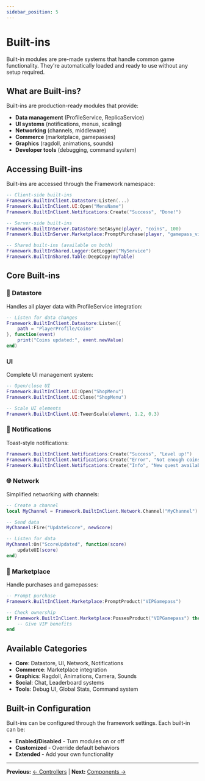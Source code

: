 ```yaml
---
sidebar_position: 5
---
```


# Built-ins

Built-in modules are pre-made systems that handle common game functionality. They're automatically loaded and ready to use without any setup required.

## What are Built-ins?

Built-ins are production-ready modules that provide:
- **Data management** (ProfileService, ReplicaService)
- **UI systems** (notifications, menus, scaling)
- **Networking** (channels, middleware)
- **Commerce** (marketplace, gamepasses)
- **Graphics** (ragdoll, animations, sounds)
- **Developer tools** (debugging, command system)

## Accessing Built-ins

Built-ins are accessed through the Framework namespace:

```lua
-- Client-side built-ins
Framework.BuiltInClient.Datastore:Listen(...)
Framework.BuiltInClient.UI:Open("MenuName")
Framework.BuiltInClient.Notifications:Create("Success", "Done!")

-- Server-side built-ins
Framework.BuiltInServer.Datastore:SetAsync(player, "coins", 100)
Framework.BuiltInServer.Marketplace:PromptPurchase(player, "gamepass_vip")

-- Shared built-ins (available on both)
Framework.BuiltInShared.Logger:GetLogger("MyService")
Framework.BuiltInShared.Table:DeepCopy(myTable)
```

## Core Built-ins

### 💾 Datastore
Handles all player data with ProfileService integration:
```lua
-- Listen for data changes
Framework.BuiltInClient.Datastore:Listen({
    path = "PlayerProfile/Coins"
}, function(event)
    print("Coins updated:", event.newValue)
end)
```

### UI
Complete UI management system:
```lua
-- Open/close UI
Framework.BuiltInClient.UI:Open("ShopMenu")
Framework.BuiltInClient.UI:Close("ShopMenu")

-- Scale UI elements
Framework.BuiltInClient.UI:TweenScale(element, 1.2, 0.3)
```

### 🔔 Notifications
Toast-style notifications:
```lua
Framework.BuiltInClient.Notifications:Create("Success", "Level up!")
Framework.BuiltInClient.Notifications:Create("Error", "Not enough coins")
Framework.BuiltInClient.Notifications:Create("Info", "New quest available")
```

### 🌐 Network
Simplified networking with channels:
```lua
-- Create a channel
local MyChannel = Framework.BuiltInClient.Network.Channel("MyChannel")

-- Send data
MyChannel:Fire("UpdateScore", newScore)

-- Listen for data
MyChannel:On("ScoreUpdated", function(score)
    updateUI(score)
end)
```

### 🛒 Marketplace
Handle purchases and gamepasses:
```lua
-- Prompt purchase
Framework.BuiltInClient.Marketplace:PromptProduct("VIPGamepass")

-- Check ownership
if Framework.BuiltInClient.Marketplace:PossesProduct("VIPGamepass") then
    -- Give VIP benefits
end
```

## Available Categories

- **Core**: Datastore, UI, Network, Notifications
- **Commerce**: Marketplace integration
- **Graphics**: Ragdoll, Animations, Camera, Sounds  
- **Social**: Chat, Leaderboard systems
- **Tools**: Debug UI, Global Stats, Command system

## Built-in Configuration

Built-ins can be configured through the framework settings. Each built-in can be:
- **Enabled/Disabled** - Turn modules on or off
- **Customized** - Override default behaviors
- **Extended** - Add your own functionality

---

**Previous:** [← Controllers](./controllers) | **Next:** [Components →](./components)
